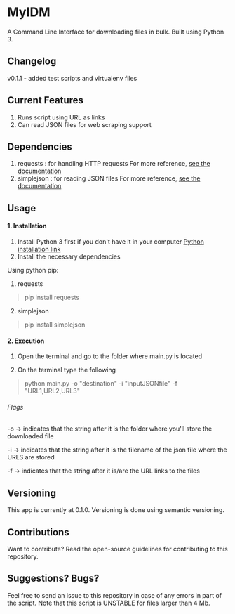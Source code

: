 # MyIDM 
A Command Line Interface for downloading files in bulk. Built using Python 3.

## Changelog

v0.1.1 - added test scripts and virtualenv files 

## Current Features
1. Runs script using URL as links
2. Can read JSON files for web scraping support

## Dependencies
1. requests : for handling HTTP requests
For more reference, [see the documentation](https://requests.readthedocs.io/en/master/)
2. simplejson : for reading JSON files
For more reference, [see the documentation](https://simplejson.readthedocs.io/en/latest/)

## Usage
#### 1. Installation

1. Install Python 3 first if you don't have it in your computer [Python installation link](https://www.python.org/downloads/)
2. Install the necessary dependencies

Using python pip:

1. requests
> pip install requests
2. simplejson
> pip install simplejson


#### 2. Execution
1. Open the terminal and go to the folder where main.py is located

2. On the terminal type the following
> python main.py -o "destination" -i "inputJSONfile" -f "URL1,URL2,URL3" 

###### Flags
-o -> indicates that the string after it is the folder where you'll store the downloaded file

-i -> indicates that the string after it is the filename of the json file where the URLS are stored

-f -> indicates that the string after it is/are the URL links to the files 

## Versioning
This app is currently at 0.1.0. Versioning is done using semantic versioning.

## Contributions
Want to contribute? Read the open-source guidelines for contributing to this repository.

## Suggestions? Bugs?
Feel free to send an issue to this repository in case of any errors in part of the script.
Note that this script is UNSTABLE for files larger than 4 Mb.

